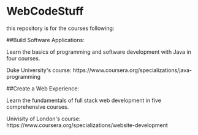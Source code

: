 # WebCodeStuff
this repository is for the courses following:

##Build Software Applications:
<p>Learn the basics of programming and software development with Java in four courses.</p>
<p>Duke University's course:
https://www.coursera.org/specializations/java-programming</p>

##Create a Web Experience:
<p>Learn the fundamentals of full stack web development in five comprehensive courses.</p>
<p>Univisity of London's course:
https://www.coursera.org/specializations/website-development</p>
